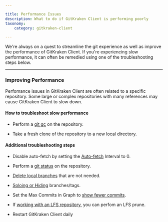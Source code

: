 ```yaml
---

title: Performance Issues
description: What to do if GitKraken Client is performing poorly
taxonomy:
    category: gitkraken-client

---
```


We're always on a quest to streamline the git experience as well as improve the performance of GitKraken Client. If you're experiencing slow performance, it can often be remedied using one of the troubleshooting steps below.

***

### Improving Performance

Perfomance issues in GitKraken Client are often related to a specific repository. Some large or complex repositories with many references may cause GitKraken Client to slow down. 

#### How to troubleshoot slow performance

- Perform a [git gc](https://git-scm.com/docs/git-gc) on the repository.  

- Take a fresh clone of the repository to a new local directory.

#### Additional troubleshooting steps

- Disable auto-fetch by setting the [Auto-fetch](/gitkraken-client/preferences/#auto-fetch) Interval to 0. 

- Perform a [git status](https://git-scm.com/docs/git-status) on the repository.

- [Delete local branches](branching-and-merging/#delete-a-branch) that are not needed. 

- [Soloing or Hiding](/gitkraken-client/hiding-and-soloing/) branches/tags.

- Set the Max Commits in Graph to [show fewer commits](/gitkraken-client/preferences/#max-commits-in-graph).

- If [working with an LFS repository](/gitkraken-client/git-lfs/), you can perfom an LFS prune.

- Restart GitKraken Client daily
